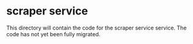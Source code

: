 # scraper service

This directory will contain the code for the scraper service service. The code has not yet been fully migrated.
